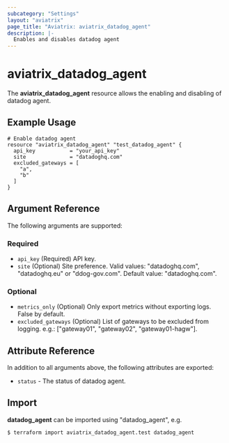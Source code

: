 ```yaml
---
subcategory: "Settings"
layout: "aviatrix"
page_title: "Aviatrix: aviatrix_datadog_agent"
description: |-
  Enables and disables datadog agent
---
```


# aviatrix_datadog_agent

The **aviatrix_datadog_agent** resource allows the enabling and disabling of datadog agent.

## Example Usage

```hcl
# Enable datadog agent
resource "aviatrix_datadog_agent" "test_datadog_agent" {
  api_key           = "your_api_key"
  site              = "datadoghq.com"
  excluded_gateways = [
    "a", 
    "b"
  ]
}
```

## Argument Reference

The following arguments are supported:

### Required
* `api_key` (Required) API key.
* `site` (Optional) Site preference. Valid values: "datadoghq.com", "datadoghq.eu" or "ddog-gov.com". Default value: "datadoghq.com".

### Optional
* `metrics_only` (Optional) Only export metrics without exporting logs. False by default.
* `excluded_gateways` (Optional) List of gateways to be excluded from logging. e.g.: ["gateway01", "gateway02", "gateway01-hagw"].

## Attribute Reference

In addition to all arguments above, the following attributes are exported:

* `status` - The status of datadog agent.

## Import

**datadog_agent** can be imported using "datadog_agent", e.g.

```
$ terraform import aviatrix_datadog_agent.test datadog_agent
```
